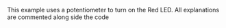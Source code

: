 
This example uses a potentiometer to turn on the Red LED.
All explanations are commented along side the code
